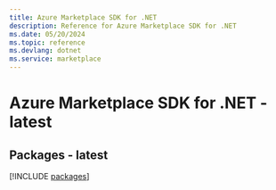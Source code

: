 ```yaml
---
title: Azure Marketplace SDK for .NET
description: Reference for Azure Marketplace SDK for .NET
ms.date: 05/20/2024
ms.topic: reference
ms.devlang: dotnet
ms.service: marketplace
---
```

# Azure Marketplace SDK for .NET - latest
## Packages - latest
[!INCLUDE [packages](marketplace-index.md)]